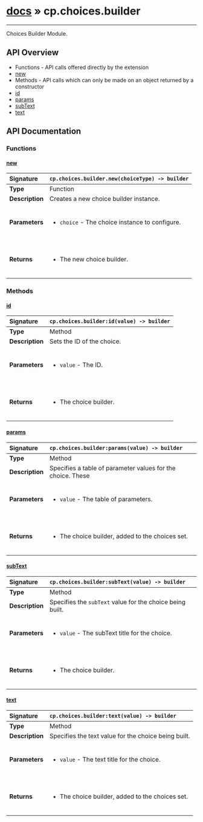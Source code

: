 # [docs](index.md) » cp.choices.builder
---

Choices Builder Module.

## API Overview
* Functions - API calls offered directly by the extension
 * [new](#new)
* Methods - API calls which can only be made on an object returned by a constructor
 * [id](#id)
 * [params](#params)
 * [subText](#subtext)
 * [text](#text)

## API Documentation

### Functions

#### [new](#new)
| <span style="float: left;">**Signature**</span> | <span style="float: left;">`cp.choices.builder.new(choiceType) -> builder` </span>                                                          |
| -----------------------------------------------------|---------------------------------------------------------------------------------------------------------|
| **Type**                                             | Function                                                                                         |
| **Description**                                      | Creates a new choice builder instance.                                                                                         |
| **Parameters**                                       | <ul><br /><li><code>choice</code>  - The choice instance to configure.</li><br /></ul>                                        |
| **Returns**                                          | <ul><br /><li>The new choice builder.</li><br /></ul>                                           |

### Methods

#### [id](#id)
| <span style="float: left;">**Signature**</span> | <span style="float: left;">`cp.choices.builder:id(value) -> builder` </span>                                                          |
| -----------------------------------------------------|---------------------------------------------------------------------------------------------------------|
| **Type**                                             | Method                                                                                         |
| **Description**                                      | Sets the ID of the choice.                                                                                         |
| **Parameters**                                       | <ul><br /><li><code>value</code>   - The ID.</li><br /></ul>                                        |
| **Returns**                                          | <ul><br /><li>The choice builder.</li><br /></ul>                                           |

#### [params](#params)
| <span style="float: left;">**Signature**</span> | <span style="float: left;">`cp.choices.builder:params(value) -> builder` </span>                                                          |
| -----------------------------------------------------|---------------------------------------------------------------------------------------------------------|
| **Type**                                             | Method                                                                                         |
| **Description**                                      | Specifies a table of parameter values for the choice. These                                                                                         |
| **Parameters**                                       | <ul><br /><li><code>value</code>   - The table of parameters.</li><br /></ul>                                        |
| **Returns**                                          | <ul><br /><li>The choice builder, added to the choices set.</li><br /></ul>                                           |

#### [subText](#subtext)
| <span style="float: left;">**Signature**</span> | <span style="float: left;">`cp.choices.builder:subText(value) -> builder` </span>                                                          |
| -----------------------------------------------------|---------------------------------------------------------------------------------------------------------|
| **Type**                                             | Method                                                                                         |
| **Description**                                      | Specifies the `subText` value for the choice being built.                                                                                         |
| **Parameters**                                       | <ul><br /><li><code>value</code>   - The subText title for the choice.</li><br /></ul>                                        |
| **Returns**                                          | <ul><br /><li>The choice builder.</li><br /></ul>                                           |

#### [text](#text)
| <span style="float: left;">**Signature**</span> | <span style="float: left;">`cp.choices.builder:text(value) -> builder` </span>                                                          |
| -----------------------------------------------------|---------------------------------------------------------------------------------------------------------|
| **Type**                                             | Method                                                                                         |
| **Description**                                      | Specifies the text value for the choice being built.                                                                                         |
| **Parameters**                                       | <ul><br /><li><code>value</code>   - The text title for the choice.</li><br /></ul>                                        |
| **Returns**                                          | <ul><br /><li>The choice builder, added to the choices set.</li><br /></ul>                                           |

